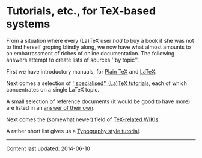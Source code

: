 # Tutorials, etc., for TeX-based systems

From a situation where every (La)TeX user _had_ to buy a book
if she was not to find herself groping blindly along, we now have what
almost amounts to an embarrassment of riches of online documentation.
The following answers attempt to create lists of sources ''by topic''.

First we have introductory manuals, for
[Plain TeX](./FAQ-man-tex.html) and [LaTeX](./FAQ-man-latex.html).

Next comes a selection of
[''specialised'' (La)TeX tutorials](./FAQ-tutbitslatex.html),
each of which concentrates on a single LaTeX topic.

A small selection of reference documents (it would be good to have
more) are listed in an [answer of their own](./FAQ-ref-doc.html).

Next comes the (somewhat newer) field of 
[TeX-related WIKIs](./FAQ-doc-wiki.html).

A rather short list gives us a 
[Typography style tutorial](./FAQ-typo-style.html).


----

Content last updated: 2014-06-10
